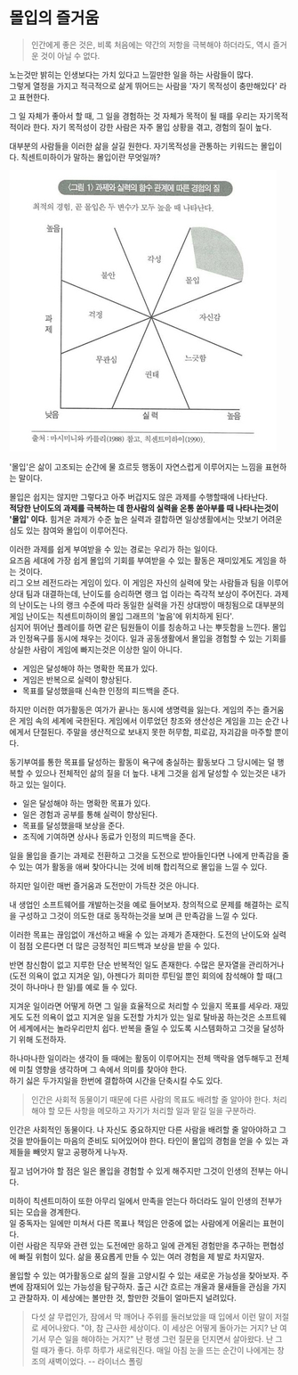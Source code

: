 # 몰입의 즐거움

> 인간에게 좋은 것은, 비록 처음에는 약간의 저항을 극복해야 하더라도, 역시 즐거운 것이 아닐 수 없다.

노는것만 밝히는 인생보다는 가치 있다고 느낄만한 일을 하는 사람들이 많다.\
그렇게 열정을 가지고 적극적으로 삶게 뛰어드는 사람을 '자기 목적성이 충만해있다' 라고 표현한다.

그 일 자체가 좋아서 할 때, 그 일을 경험하는 것 자체가 목적이 될 때를  우리는 자기목적적이라 한다.
자기 목적성이 강한 사람은 자주 몰입 상황을 겪고, 경험의 질이 높다.

대부분의 사람들을 이러한 삶을 살길 원한다. 자기목적성을 관통하는 키워드는 몰입이다. 칙센트미하이가 말하는 몰입이란 무엇일까?

![몰입 그랲 ](../images/flow_graph.jpeg)

'몰입'은 삶이 고조되는 순간에 물 흐르듯 행동이 자연스럽게 이루어지는 느낌을 표현하는 말이다.

몰입은 쉽지는 않지만 그렇다고 아주 버겁지도 않은 과제를 수행할때에 나타난다.\
**적당한 난이도의 과제를 극복하는 데 한사람의 실력을 온통 쏟아부를 때 나타나는것이 '몰입' 이다.**
힘겨운 과제가 수준 높은 실력과 결합하면 일상생활에서는 맛보기 어려운 심도 있는 참여와 몰입이 이루어진다.

이러한 과제를 쉽게 부여받을 수 있는 경로는 우리가 하는 일이다.\
요즈음 세대에 가장 쉽게 몰입의 기회를 부여받을 수 있는 활동은 재미있게도 게임을 하는 것이다.\
리그 오브 레전드라는 게임이 있다. 이 게임은 자신의 실력에 맞는 사람들과 팀을 이루어 상대 팀과 대결하는데, 난이도를 승리하면 랭크 업 이라는 즉각적 보상이 주어진다. 과제의 난이도는 나의 랭크 수준에 따라 동일한 실력을 가진 상대방이 매칭됨으로 대부분의 게임 난이도는 칙센트미하이의 몰입 그래프의 '높음'에 위치하게 된다'.\
심지어 뛰어난 플레이를 하면 같은 팀원들이 이를 칭송하고 나는 뿌듯함을 느낀다. 몰입과 인정욕구를 동시에 채우는 것이다.
일과 공동생활에서 몰입을 경험할 수 있는 기회를 상실한 사람이 게임에 빠지는것은 이상한 일이 아니다.

* 게임은 달성해야 하는 명확한 목표가 있다.
* 게임은 반복으로 실력이 향상된다.
* 목표를 달성했을때 신속한 인정의 피드백을 준다.

하지만 이러한 여가활동은 여가가 끝나는 동시에 생명력을 잃는다. 게임의 주는 즐거움은 게임 속의 세계에 국한된다. 게임에서 이루었던 창조와 생산성은 게임을 끄는 순간 나에게서 단절된다. 주말을 생산적으로 보내지 못한 허무함, 피로감, 자괴감을 마주할 뿐이다. 

동기부여를 통한 목표를 달성하는 활동이 욕구에 충실하는 활동보다 그 당시에는 덜 행복할 수 있으나 전체적인 삶의 질을 더 높다.
내게 그것을 쉽게 달성할 수 있는것은 내가 하고 있는 일이다.

* 일은 달성해야 하는 명확한 목표가 있다.
* 일은 경험과 공부를 통해 실력이 향상된다.
* 목표를 달성했을때 보상을 준다.
* 조직에 기여하면 상사나 동료가 인정의 피드백을 준다.

일을 몰입을 즐기는 과제로 전환하고 그것을 도전으로 받아들인다면 나에게 만족감을 줄 수 있는 여가 활동을 애써 찾아다니는 것에 비해 합리적으로 몰입을 느낄 수 있다.  

하지만 일이란 매번 즐거움과 도전만이 가득찬 것은 아니다.

내 생업인 소프트웨어를 개발하는것을 예로 들어보자. 창의적으로 문제를 해결하는 로직을 구성하고 그것이 의도한 대로 동작하는것을 보며 큰 만족감을 느낄 수 있다.

이러한 목표는 끊임없이 개선하고 배울 수 있는 과제가 존재한다. 도전의 난이도와 실력이 점점 오른다면 더 많은 긍정적인 피드백과 보상을 받을 수 있다.

반면 참신함이 없고 지루한 단순 반복적인 일도 존재한다. 수많은 문자열을 관리하거나(도전 의욕이 없고 지겨운 일), 아젠다가 희미한 루틴일 뿐인 회의에 참석해야 할 때(그것이 하나마나 한 일)를 예로 들 수 있다.

지겨운 일이라면 어떻게 하면 그 일을 효율적으로 처리할 수 있을지 목표를 세우라.
재밌게도 도전 의욕이 없고 지겨운 일을 도전할 가치가 있는 일로 탈바꿈 하는것은 소프트웨어 세계에서는 놀라우리만치 쉽다.
반복을 줄일 수 있도록 시스템화하고 그것을 달성하기 위해 도전하자.

하나마나한 일이라는 생각이 들 때에는 활동이 이루어지는 전체 맥락을 염두해두고 전체에 미칠 영향을 생각하며 그 속에서 의미를 찾아야 한다.\
하기 싫은 두가지일을 한번에 결합하여 시간을 단축시킬 수도 있다.  

> 인간은 사회적 동물이기 때문에 다른 사람의 목표도 배려할 줄 알아야 한다. 처리해야 할 모든 사항을 메모하고 자기가 처리할 일과 맡길 일을 구분하라.

인간은 사회적인 동물이다. 나 자신도 중요하지만 다른 사람을 배려할 줄 알아야하고 그것을 받아들이는 마음의 준비도 되어있어야 한다. 타인이 몰입의 경험을 얻을 수 있는 과제들을 빼앗지 말고 공평하게 나누자. 

짚고 넘어가야 할 점은 일은 몰입을 경험할 수 있게 해주지만 그것이 인생의 전부는 아니다.

미하이 칙센트미하이 또한 아무리 일에서 만족을 얻는다 하더라도 일이 인생의 전부가 되는 모습을 경계한다.\
일 중독자는 일에만 미쳐서 다른 목표나 책임은 안중에 없는 사람에게 어울리는 표현이다.\
이런 사람은 직무와 관련 있는 도전에만 응하고 일에 관계된 경험만을 추구하는 편협성에 빠질 위험이 있다.
삶을 풍요롭게 만들 수 있는 여러 경험을 제 발로 차지말자.

몰입할 수 있는 여가활동으로 삶의 질을 고양시킬 수 있는 새로운 가능성을 찾아보자.
주변에 잠재되어 있는 가능성을 탐구하자. 출근 시간 흐르는 개울과 물새들을 관심을 가지고 관찰하자. 이 세상에는 볼만한 것, 할만한 것들이 얼마든지 널려있다.

> 다섯 살 무렵인가, 잠에서 막 깨어나 주위를 둘러보았을 때 입에서 이런 말이 저절로 세어나왔다. "야, 참 근사한 세상이다. 이 세상은 어떻게 돌아가는 거지? 난 여기서 무슨 일을 해야하는 거지?" 
> 난 평생 그런 질문을 던지면서 살아왔다. 난 그럴 때가 좋다. 하루 하루가 새로워진다. 매일 아침 눈을 뜨는 순간이 나에게는 창조의 새벽이었다.
> -- 라이너스 폴링
